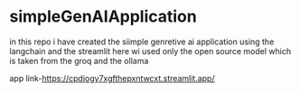 # simpleGenAIApplication
in this repo i have created the siimple genretive ai application using the langchain and the streamlit here wi used only the open source model which is taken from the groq and the ollama 

app link-https://cpdjogy7xgfthepxntwcxt.streamlit.app/
